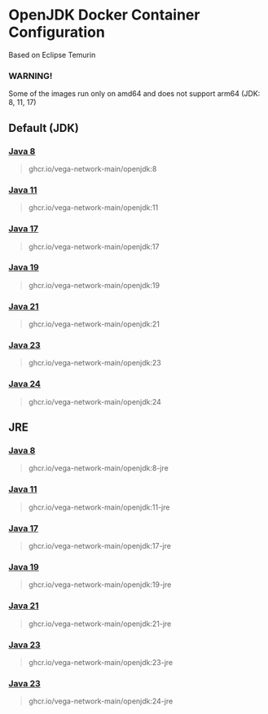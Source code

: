 # OpenJDK Docker Container Configuration

Based on Eclipse Temurin
### WARNING!
Some of the images run only on amd64 and does not support arm64 (JDK: 8, 11, 17)

## Default (JDK)

### [Java 8](https://github.com/vega-network-main/java-docker-images/tree/main/OpenJDK/8)
> ghcr.io/vega-network-main/openjdk:8

### [Java 11](https://github.com/vega-network-main/java-docker-images/tree/main/OpenJDK/11)
> ghcr.io/vega-network-main/openjdk:11

### [Java 17](https://github.com/vega-network-main/java-docker-images/tree/main/OpenJDK/17)
> ghcr.io/vega-network-main/openjdk:17

### [Java 19](https://github.com/vega-network-main/java-docker-images/tree/main/OpenJDK/19)
> ghcr.io/vega-network-main/openjdk:19

### [Java 21](https://github.com/vega-network-main/java-docker-images/tree/main/OpenJDK/21)
> ghcr.io/vega-network-main/openjdk:21

### [Java 23](https://github.com/vega-network-main/java-docker-images/tree/main/OpenJDK/23)
> ghcr.io/vega-network-main/openjdk:23

### [Java 24](https://github.com/vega-network-main/java-docker-images/tree/main/OpenJDK/24)
> ghcr.io/vega-network-main/openjdk:24

## JRE

### [Java 8](https://github.com/vega-network-main/java-docker-images/tree/main/OpenJDK/8-jre)
> ghcr.io/vega-network-main/openjdk:8-jre

### [Java 11](https://github.com/vega-network-main/java-docker-images/tree/main/OpenJDK/11-jre)
> ghcr.io/vega-network-main/openjdk:11-jre

### [Java 17](https://github.com/vega-network-main/java-docker-images/tree/main/OpenJDK/17-jre)
> ghcr.io/vega-network-main/openjdk:17-jre

### [Java 19](https://github.com/vega-network-main/java-docker-images/tree/main/OpenJDK/19-jre)
> ghcr.io/vega-network-main/openjdk:19-jre

### [Java 21](https://github.com/vega-network-main/java-docker-images/tree/main/OpenJDK/21-jre)
> ghcr.io/vega-network-main/openjdk:21-jre

### [Java 23](https://github.com/vega-network-main/java-docker-images/tree/main/OpenJDK/23-jre)
> ghcr.io/vega-network-main/openjdk:23-jre

### [Java 23](https://github.com/vega-network-main/java-docker-images/tree/main/OpenJDK/24-jre)
> ghcr.io/vega-network-main/openjdk:24-jre